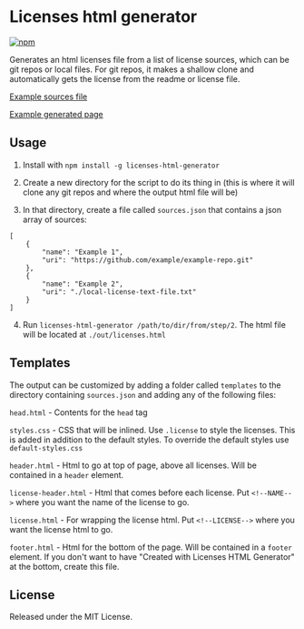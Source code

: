 Licenses html generator
=======================

[ ![npm](https://img.shields.io/npm/v/licenses-html-generator.svg) ](https://www.npmjs.com/package/licenses-html-generator)

Generates an html licenses file from a list of license sources, which can be git repos or local files. For git repos, it makes a shallow clone and automatically gets the license from the readme or license file.

[Example sources file](http://stephentuso.github.io/licenses-html-generator/sources.json)

[Example generated page](http://stephentuso.github.io/licenses-html-generator/licenses.html)

Usage
-----

1) Install with `npm install -g licenses-html-generator`

2) Create a new directory for the script to do its thing in (this is where it will clone any git repos and where the output html file will be)

3) In that directory, create a file called `sources.json` that contains a json array of sources:

```
[
    {
        "name": "Example 1",
        "uri": "https://github.com/example/example-repo.git"
    },
    {
        "name": "Example 2",
        "uri": "./local-license-text-file.txt"
    }
]

```

4) Run `licenses-html-generator /path/to/dir/from/step/2`. The html file will be located at `./out/licenses.html`

Templates
---------

The output can be customized by adding a folder called `templates` to the directory containing `sources.json` and adding any of the following files:

`head.html` - Contents for the `head` tag

`styles.css` - CSS that will be inlined. Use `.license` to style the licenses. This is added in addition to the default styles. To override the default styles use `default-styles.css`

`header.html` - Html to go at top of page, above all licenses. Will be contained in a `header` element.

`license-header.html` - Html that comes before each license. Put `<!--NAME-->` where you want the name of the license to go.

`license.html` - For wrapping the license html. Put `<!--LICENSE-->` where you want the license html to go.

`footer.html` - Html for the bottom of the page. Will be contained in a `footer` element. If you don't want to have "Created with Licenses HTML Generator" at the bottom, create this file.

License
-------

Released under the MIT License.
